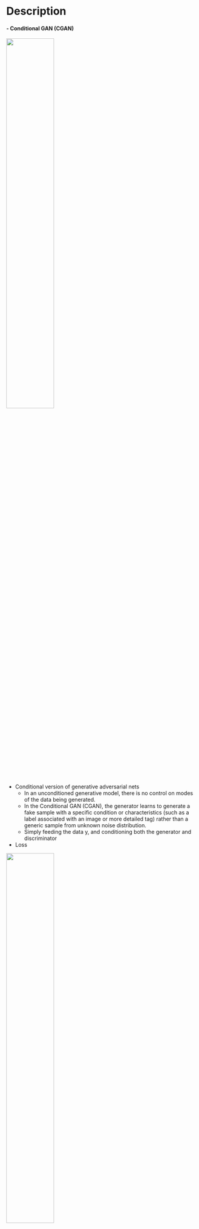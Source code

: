 Description
=============

#### - Conditional GAN (CGAN)

<img src="https://user-images.githubusercontent.com/52263269/181246936-54cf9e93-1ab2-4a1a-9896-8f5c241903d8.png" width="50%"></img>

- Conditional version of generative adversarial nets
  - In an unconditioned generative model, there is no control on modes of the data being generated.
  - In the Conditional GAN (CGAN), the generator learns to generate a fake sample with a specific condition or characteristics (such as a label associated with an image or more detailed tag) rather than a generic sample from unknown noise distribution. 
  - Simply feeding the data y, and conditioning both the generator and discriminator
- Loss

<img src="https://user-images.githubusercontent.com/52263269/181247747-39457171-bb0a-446f-bf51-92f9403d3025.png" width="50%"></img>

Contents
=============

#### - Generating Fashion MNIST Image with CGAN
- Generator
- Discriminator
- Adversarial learning

Dataset
=============

#### Fashion MNIST

https://www.kaggle.com/datasets/zalando-research/fashionmnist

References
=============

#### - CGAN code

https://www.kaggle.com/code/arturlacerda/pytorch-conditional-gan/notebook

#### - CGAN Paper
```
@article{CGAN,
  title={Conditional Generative Adversarial Nets},
  author={Mehdi Mirza, Simon Osindero},
  journal = {arXiv},
  year={2014}
}
```

Author
=============

#### - LinkedIn: https://www.linkedin.com/in/taeyong-kong-016bb2154

#### - Blog URL: https://blog.naver.com/qbxlvnf11

#### - Email: qbxlvnf11@google.com, qbxlvnf11@naver.com
